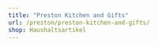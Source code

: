 ```yaml
---
title: "Preston Kitchen and Gifts"
url: /preston/preston-kitchen-and-gifts/
shop: Haushaltsartikel
---
```

